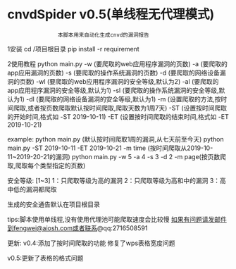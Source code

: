 # cnvdSpider v0.5(单线程无代理模式)
					本脚本用来自动化生成cnvd的漏洞报告
					
1安装
cd /项目根目录
pip install -r requirement

2使用教程
python main.py 
-w (要爬取的web应用程序漏洞的页数) 
-a (要爬取的app应用漏洞的页数) 
-s (要爬取的操作系统漏洞的页数) 
-d (要爬取的网络设备漏洞的页数)
-wl (要爬取的web应用程序漏洞的安全等级,默认为2) 
-al (要爬取的app应用程序漏洞的安全等级,默认为1) 
-sl (要爬取的操作系统漏洞的安全等级,默认为1)
-dl (要爬取的网络设备漏洞的安全等级,默认为1) 
-m  (设置爬取的方法,按时间爬取,或者按页数爬取默认按时间爬取,爬取天数为1周7天)
-ST  (设置按时间爬取的开始时间,格式如 -ST 2019-10-11)
-ET  (设置按时间爬取的结束时间,格式如 -ET 2019-10-21)

example:
python main.py (默认按时间爬取1周的漏洞,从七天前至今天)
python main.py -ST 2019-10-11 -ET 2019-10-21 -m time (按时间爬取从2019-10-11~2019-20-21的漏洞)
python main.py -w 5 -a 4 -s 3 -d 2 -m page(按页数爬取,爬取每个类型指定的页数) 

安全等级:
	[1~3]
	1：只爬取等级为高的漏洞
	2：只爬取等级为高和中的漏洞
	3：高中低的漏洞都爬取

生成的安全通告默认在项目根目录

tips:脚本使用单线程,没有使用代理池可能爬取速度会比较慢
如果有问题请发邮件到fengwei@aiosh.com或者联系@qq:2716508591


更新:
v0.4:添加了按时间爬取的功能
	修复了wps表格宽度问题

v0.5:更新了表格的格式问题
